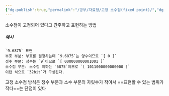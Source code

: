 ```yaml
---
{"dg-publish":true,"permalink":"/공부/자료형/고정 소수점(fixed point)/","dgPassFrontmatter":true}
---
```



소수점이 고정되어 있다고 간주하고 표현하는 방법

##### 예시
```text
`9.6875` 표현
부호 부분: 부호를 결정하는데 `9.6875`는 양수이므로 `[ 0 ]`
정수 부분: 정수는 `9`이므로 `[ 000000000001001 ]`  
소수점 부분: 소수점 이하는 `6875`이므로 `[ 1011000000000000 ]`   
이런 식으로 `32bit`가 구성된다.
```

고정 소수점 방식은 정수 부분과 소수 부분의 자릿수가 작아서 ==표현할 수 있는 범위가 작다==는 단점이 있다